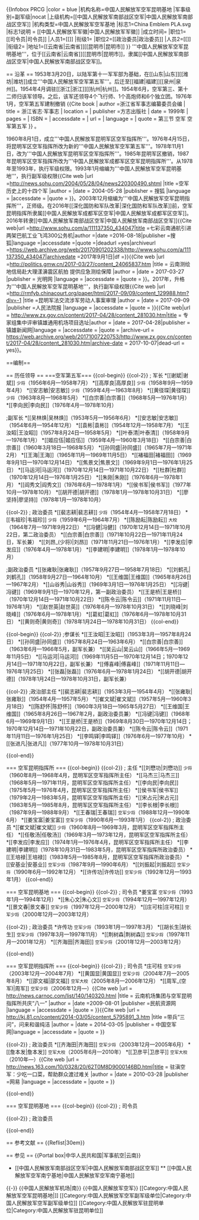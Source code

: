 {{Infobox PRCG
|color = blue
|机构名称=中国人民解放军空军昆明基地
|军事级别=副军级|nocat
|上级机构=[[中国人民解放军南部战区空军|中国人民解放军南部战区空军]]
|机构类型=中国人民解放军空军基地
|标志1=China Emblem PLA.svg
|标志1说明 = [[中国人民解放军军徽|中国人民解放军军徽]]
|成立时间=
|职位1=[[司令员|司令员]]
|人员1=[[]]
|衔级1=
|职位2=[[政治委员|政治委员]]
|人员2=[[]]
|衔级2=
|地址1=[[云南省|云南省]][[昆明市|昆明市]]
}}
'''中国人民解放军空军昆明基地'''，位于[[云南省|云南省]][[昆明市|昆明市]]，隶属[[中国人民解放军南部战区空军|中国人民解放军南部战区空军]]。

== 沿革 ==
1953年3月20日，以陆军第十一军军部为基础，在[[山东|山东]][[潍坊|潍坊]]成立'''中国人民解放军空军第五军'''。后迁至[[福建|福建]][[泉州|泉州]]。1954年4月调驻[[浙江|浙江]][[杭州|杭州]]。1954年6月，空军第三、第十二师归该军领导。之后，该军还领导4个飞行师、1个高炮师和6个独立团。1976年1月，空军第五军建制撤销<ref name=shisi/><ref> {{Cite book | author =浙江省军事志编纂委员会编  | title = 浙江省志·军事志 | location =  | publisher =方志出版社  | date = 1999年 | pages =  | ISBN =  | accessdate =  | url =  | language =  | quote = 第三节 空军 空军第五军 }} </ref>。

1960年8月1日，成立'''中国人民解放军昆明军区空军指挥所'''。1976年4月15日，将昆明军区空军指挥所改为新的'''中国人民解放军空军第五军'''。1978年11月1日，改为'''中国人民解放军昆明军区空军指挥所'''。1985年昆明军区撤销，1987年昆明军区空军指挥所改为'''中国人民解放军成都军区空军昆明指挥所'''。从1978年至1993年，执行军级权限。1993年1月缩编为'''中国人民解放军空军昆明基地'''，执行副军级权限<ref name=shisi>{{Cite web |url =http://news.sohu.com/2004/05/28/04/news220300490.shtml  |title =空军历史上的十四个军  |author =  |date = 2004-05-28 |publisher = 搜狐 |language =  |accessdate =  |quote =  }}</ref>。2003年12月缩编为'''中国人民解放军空军昆明指挥所'''，正师级。在2016年[[深化国防和军队改革|深化国防和军队改革]]前，空军昆明指挥所隶属[[中国人民解放军成都军区空军|中国人民解放军成都军区空军]]。2016年转隶[[中国人民解放军南部战区空军|中国人民解放军南部战区空军]]<ref>{{Cite web|url =http://www.sohu.com/a/111137350_434047|title =七彩云南通航引进两架巴航工业飞鸿300公务机|author =|date =2016-08-18|publisher =搜狐|language =|accessdate =|quote =|deadurl =yes|archiveurl =https://web.archive.org/web/20170901202338/http://www.sohu.com/a/111137350_434047|archivedate =2017年9月1日|df =}}</ref><ref>{{Cite web |url =http://politics.gmw.cn/2017-03/27/content_24065837.htm  |title = 云南测绘地信局赴大理漾濞震区航拍 提供应急测绘保障 |author =  |date = 2017-03-27 |publisher = 光明网 |language =  |accessdate =  |quote =  }}</ref>。2017年，升格为'''中国人民解放军空军昆明基地'''，执行副军级权限<ref>{{Cite web |url =http://rmfyb.chinacourt.org/paper/html/2017-09/09/content_129988.htm?div=-1  |title =昆明军法交流涉军劳动人事案审理  |author =  |date = 2017-09-09 |publisher =人民法院报  |language =  |accessdate =  |quote =  }}</ref><ref>{{Cite web|url = http://www.zx.gov.cn/content/2017-04/28/content_281030.htm|title = 专家组集中评审镇雄通用机场项目选址|author = |date = 2017-04-28|publisher = 镇雄新闻网|language = |accessdate = |quote = |archive-url = https://web.archive.org/web/20171007220753/http://www.zx.gov.cn/content/2017-04/28/content_281030.htm|archive-date = 2017-10-07|dead-url = yes}}</ref>。

==编制==


== 历任领导 ==
===空军第五军===
{{col-begin}}
{{col-2}}
; 军长
*[[谢斌|谢斌]] <small>少将</small>（1956年6月—1958年7月）
*[[高厚良|高厚良]] <small>少将</small>（1958年9月—1959年4月）
*[[安志敏|安志敏]] <small>少将</small>（1959年4月—1963年8月）
*[[黄径琛|黄径琛]] <small>少将</small>（1963年8月—1968年5月）
*[[白宗善|白宗善]]（1968年5月—1976年1月）
*[[李向民|李向民]]（1976年4月—1978年10月）

;副军长
*[[吴林焕|吴林焕]]（1953年5月—1956年6月）
*[[安志敏|安志敏]]（1954年6月—1954年12月）
*[[袁彬|袁彬]]（1954年12月—1958年7月）
*[[王汝眧|王汝眧]]（1957年8月24日—1958年5月）
*[[叶泰清|叶泰清]]（1958年9月—1976年1月）
*[[姬应伍|姬应伍]]（1959年4月—1960年3月18日）
*[[白宗善|白宗善]]（1960年3月18日—1968年5月）
*[[孙同盛|孙同盛]]（1965年7月—1971年2月）
*[[王海|王海]]（1965年11月—1969年11月5日）
*[[褚福田|褚福田]]（1969年9月1日—1970年12月14日）
*[[焦景文|焦景文]]（1969年9月1日—1976年1月25日）
*[[马运河|马运河]]（1970年12月14日—1971年10月22日）
*[[杜群|杜群]]（1970年12月14日—1976年1月25日）
*[[朱刚|朱刚]]（1976年6月—1978年1月）
*[[阎秀文|阎秀文]]（1976年6月—1978年1月）
*[[侯书军|侯书军]]（1977年10月—1978年10月）
*[[胡开德|胡开德]]（1978年1月—1978年10月31日）
*[[廖坚持|廖坚持]]（1978年1月—1978年10月）

{{col-2}}
; 政治委员
*[[裴志耕|裴志耕]] <small>少将</small>（1954年4月—1958年7月18日）
*[[韦祖珍|韦祖珍]] <small>少将</small>（1959年6月—1964年7月）
*[[陈励耘|陈励耘]] <small>大校</small>（1964年7月—1971年9月22日）
*[[冯健|冯健]]（1970年12月14日—1971年10月22日，第二政治委员）
*[[白宗善|白宗善]]（1971年10月22日—1971年11月24日，军长兼）
*[[刘昂_(少将)|刘昂]]（1971年11月21日—1976年1月）
*[[李发应|李发应]]（1976年4月—1978年1月）
*[[李建明|李建明]]（1978年1月—1978年10月）

;副政治委员
*[[张雍耿|张雍耿]]（1957年9月27日—1958年7月18日）
*[[刘鹤孔|刘鹤孔]]（1958年9月27日—1964年10月）
*[[王维国|王维国]]（1965年8月26日—1967年2月）
*[[山谷秀|山谷秀]]（1969年3月1日—1976年1月25日）
*[[冯键|冯键]]（1969年9月1日—1970年12月，第一副政治委员）
*[[王是桥|王是桥]]（1970年12月14日—1971年10月22日）
*[[陈令云|陈令云]]（1971年11月11日—1976年1月）
*[[赵世英|赵世英]]（1976年6月—1978年10月31日）
*[[刘晓峰|刘晓峰]]（1976年6月—1978年1月）
*[[葛虹|葛虹]]（1976年6月—1978年10月31日）
*[[黄则奇|黄则奇]]（1978年1月24日—1978年10月31日）
{{col-end}}

{{col-begin}}
{{col-2}}
;参谋长
*[[王汝昭|王汝昭]]（1953年3月—1957年8月24日）
*[[孙同盛|孙同盛]]（1957年8月24日—1963年6月）
*[[白宗善|白宗善]]（1963年6月—1966年5月，副军长兼）
*[[吴云山|吴云山]]（1966年5月—1969年11月5日）
*[[马运河|马运河]]（1969年11月5日—1970年12月14日；1970年12月14日—1971年10月22日，副军长兼）
*[[傅喜峰|傅喜峰]]（1971年11月11日—1976年1月25日）
*[[张磊|张磊]]（1976年6月—1978年1月24日）
*[[胡开德|胡开德]]（1978年1月24日—1978年10月31日，副军长兼）

{{col-2}}
;政治部主任
*[[裴志耕|裴志耕]]（1953年3月—1954年4月）
*[[张雍耿|张雍耿]]（1954年4月—1957年5月）
*[[崔文斌|崔文斌]]（1957年5月—1960年3月18日）
*[[陈舒怀|陈舒怀]]（1960年3月18日—1965年5月27日）
*[[王维国|王维国]]（1965年8月26日—1967年2月，副政治委员兼）
*[[冯键|冯键]]（1968年6月—1969年9月1日）
*[[王是桥|王是桥]]（1969年8月30日—1970年12月14日；1970年12月14日—1971年10月22日，副政治委员兼）
*[[陈令云|陈令云]]（1971年11月11日—1976年1月25日）
*[[李鸣铎|李鸣铎]]（1976年6月—1977年10月）
*[[张进凡|张进凡]]（1977年10月—1978年10月31日）

{{col-end}}

=== 空军昆明指挥所 ===
{{col-begin}}
{{col-2}}
; 主任
*[[刘懋功|刘懋功]] <small>少将</small>（1960年8月—1968年4月，昆明军区空军指挥所主任）
*[[马杰三|马杰三]]（1968年5月—1971年11月，昆明军区空军指挥所主任）
*[[李向民|李向民]]（1975年5月—1976年4月，昆明军区空军指挥所主任）
*[[侯书军|侯书军]]（1979年2月—1983年5月，昆明军区空军指挥所主任）
*[[宋占元|宋占元]]（1983年5月—1985年8月，昆明军区空军指挥所主任）
*[[李长根|李长根]]（1987年9月—1988年9月）
*[[王春瑞|王春瑞]] <small>空军少将</small>（1988年12月—1990年6月）
*[[姜宝富|姜宝富]] <small>空军少将</small>（1990年6月—1993年1月）
{{col-2}}
; 政治委员
*[[崔文斌|崔文斌]] <small>少将</small>（1960年8月—1969年3月，昆明军区空军指挥所主任）
*[[任敬汤|任敬汤]]（1969年3月—1973年12月，昆明军区空军指挥所主任）
*[[李发应|李发应]]（1974年1月—1976年4月，昆明军区空军指挥所主任）
*[[李建明|李建明]]（1978年10月31日—1983年5月，昆明军区空军指挥所政治委员）
*[[王培禄|王培禄]]（1983年5月—1985年8月，昆明军区空军指挥所政治委员）
*[[安基业|安基业]] <small>空军少将</small>（1987年9月—1990年6月）
*[[刘振起|刘振起]] <small>空军少将</small>（1990年6月—1992年12月）
*[[许传功|许传功]] <small>空军少将</small>（1992年12月—1993年1月）
{{col-end}}

=== 空军昆明基地 ===
{{col-begin}}
{{col-2}}
; 司令员
*姜宝富 <small>空军少将</small>（1993年1月—1994年12月）
*[[朱心文|朱心文]] <small>空军少将</small>（1994年12月—1997年12月）
*[[景文春|景文春]] <small>空军少将</small>（1997年12月—2000年12月）
*[[庄可柱|庄可柱]] <small>空军少将</small>（2000年12月—2003年12月）

{{col-2}}
; 政治委员
*许传功 <small>空军少将</small>（1993年1月—1997年3月）
*[[胡长生|胡长生]] <small>空军少将</small>（1997年3月—1997年11月）
*[[荆树森|荆树森]] <small>空军少将</small>（1997年11月—2001年12月）
*[[齐海田|齐海田]] <small>空军少将</small>（2001年12月—2003年12月）

{{col-end}}

=== 空军昆明指挥所 ===
{{col-begin}}
{{col-2}}
; 司令员
*庄可柱 <small>空军少将</small>（2003年12月—2004年7月）
*[[黄国显|黄国显]] <small>空军少将</small>（2004年7月—2005年8月）
*[[邵文福|邵文福]] <small>空军大校</small>（2005年8月—2006年12月）
*[[周军_(空军)|周军]] <small>空军少将</small>（2006年12月—）<ref name=mhzy>{{Cite web |url = http://news.carnoc.com/list/140/140320.html |title = 云南机场集团与空军昆明指挥所共庆“八一” |author =  |date =2009-08-01  |publisher =民航资源网  |language =  |accessdate =  |quote =  }}</ref><ref name=sanwen>{{Cite web |url = http://kj.81.cn/content/2014-03/05/content_5795891_3.htm |title =带兵“三问”，问来和谐纯洁  |author =  |date = 2014-03-05 |publisher = 中国空军网|language =  |accessdate =  |quote =  }}</ref>

{{col-2}}
; 政治委员
*[[齐海田|齐海田]] <small>空军少将</small>（2003年12月—2005年6月）
*[[詹本发|詹本发]] <small>空军大校</small>（2005年6月—2010年）<ref name=mhzy/>
*[[卫彦平|卫彦平]] <small>空军大校</small>（2010年—）<ref>{{Cite web |url =  http://news.163.com/10/0328/20/62T0M8D9000146BD.html|title = 驻滇空军：少吃一口菜，帮助群众渡过难关 |author =  |date = 2010-03-28 |publisher =网易  |language =  |accessdate =  |quote =  }}</ref><ref name=sanwen/>

{{col-end}}

=== 空军昆明基地 ===
{{col-begin}}
{{col-2}}
; 司令员

{{col-2}}
; 政治委员

{{col-end}}

== 参考文献 ==
{{Reflist|30em}}

== 参见 ==
{{Portal box|中华人民共和国|军事航空|云南}}
* [[中国人民解放军南部战区空军|中国人民解放军南部战区空军]]
** [[中国人民解放军空军南宁基地|中国人民解放军空军南宁基地]]

{{-}}
{{中国人民解放军机场|南}}
{{中国人民解放军空军}}
[[Category:中国人民解放军空军昆明基地|]]
[[Category:中国人民解放军空军副军级单位|Category:中国人民解放军空军副军级单位]]
[[Category:中国人民解放军驻昆明单位|Category:中国人民解放军驻昆明单位]]
